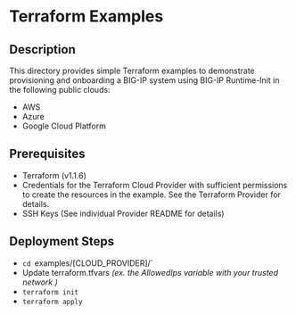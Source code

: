 # Terraform Examples

## Description

This directory provides simple Terraform examples to demonstrate provisioning and onboarding a BIG-IP system using BIG-IP Runtime-Init in the following public clouds:
 * AWS
 * Azure
 * Google Cloud Platform

## Prerequisites
 * Terraform (v1.1.6)
 * Credentials for the Terraform Cloud Provider with sufficient permissions to create the resources in the example. See the Terraform Provider for details.
 * SSH Keys (See individual Provider README for details)

## Deployment Steps

 * `cd `examples/[CLOUD_PROVIDER]/`
 * Update terraform.tfvars *(ex. the AllowedIps variable with your trusted network )*
 * `terraform init`
 * `terraform apply`
